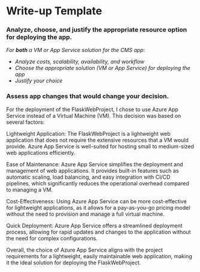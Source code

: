 # Write-up Template

### Analyze, choose, and justify the appropriate resource option for deploying the app.

*For **both** a VM or App Service solution for the CMS app:*
- *Analyze costs, scalability, availability, and workflow*
- *Choose the appropriate solution (VM or App Service) for deploying the app*
- *Justify your choice*

### Assess app changes that would change your decision.

For the deployment of the FlaskWebProject, I chose to use Azure App Service instead of a Virtual Machine (VM). This decision was based on several factors:

Lightweight Application: The FlaskWebProject is a lightweight web application that does not require the extensive resources that a VM would provide. Azure App Service is well-suited for hosting small to medium-sized web applications efficiently.

Ease of Maintenance: Azure App Service simplifies the deployment and management of web applications. It provides built-in features such as automatic scaling, load balancing, and easy integration with CI/CD pipelines, which significantly reduces the operational overhead compared to managing a VM.

Cost-Effectiveness: Using Azure App Service can be more cost-effective for lightweight applications, as it allows for a pay-as-you-go pricing model without the need to provision and manage a full virtual machine.

Quick Deployment: Azure App Service offers a streamlined deployment process, allowing for rapid updates and changes to the application without the need for complex configurations.

Overall, the choice of Azure App Service aligns with the project requirements for a lightweight, easily maintainable web application, making it the ideal solution for deploying the FlaskWebProject.
